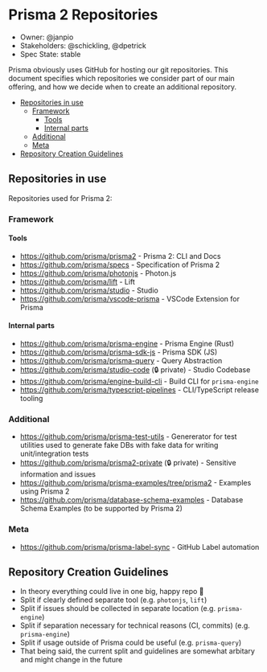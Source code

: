 # Prisma 2 Repositories

- Owner: @janpio
- Stakeholders: @schickling, @dpetrick
- Spec State: stable

Prisma obviously uses GitHub for hosting our git repositories. This document specifies which repositories we consider part of our main offering, and how we decide when to create an additional repository.

<!-- START doctoc generated TOC please keep comment here to allow auto update -->
<!-- DON'T EDIT THIS SECTION, INSTEAD RE-RUN doctoc TO UPDATE -->


- [Repositories in use](#repositories-in-use)
  - [Framework](#framework)
    - [Tools](#tools)
    - [Internal parts](#internal-parts)
  - [Additional](#additional)
  - [Meta](#meta)
- [Repository Creation Guidelines](#repository-creation-guidelines)

<!-- END doctoc generated TOC please keep comment here to allow auto update -->

## Repositories in use

Repositories used for Prisma 2:

### Framework

#### Tools

- https://github.com/prisma/prisma2 - Prisma 2: CLI and Docs
- https://github.com/prisma/specs - Specification of Prisma 2
- https://github.com/prisma/photonjs - Photon.js
- https://github.com/prisma/lift - Lift
- https://github.com/prisma/studio - Studio
- https://github.com/prisma/vscode-prisma - VSCode Extension for Prisma

#### Internal parts

- https://github.com/prisma/prisma-engine - Prisma Engine (Rust)
- https://github.com/prisma/prisma-sdk-js - Prisma SDK (JS)
- https://github.com/prisma/prisma-query - Query Abstraction
- https://github.com/prisma/studio-code (🔒 private) - Studio Codebase
- https://github.com/prisma/engine-build-cli - Build CLI for `prisma-engine`
- https://github.com/prisma/typescript-pipelines - CLI/TypeScript release tooling

### Additional

- https://github.com/prisma/prisma-test-utils - Genererator for test utilities used to generate fake DBs with fake data for writing unit/integration tests
- https://github.com/prisma/prisma2-private (🔒 private) - Sensitive information and issues
- https://github.com/prisma/prisma-examples/tree/prisma2 - Examples using Prisma 2
- https://github.com/prisma/database-schema-examples - Database Schema Examples (to be supported by Prisma 2)


### Meta

- https://github.com/prisma/prisma-label-sync - GitHub Label automation

## Repository Creation Guidelines

- In theory everything could live in one big, happy repo 🎅
- Split if clearly defined separate tool (e.g. `photonjs`, `lift`)
- Split if issues should be collected in separate location (e.g. `prisma-engine`)
- Split if separation necessary for technical reasons (CI, commits)  (e.g. `prisma-engine`)
- Split if usage outside of Prisma could be useful (e.g. `prisma-query`)
- That being said, the current split and guidelines are somewhat arbitary and might change in the future
